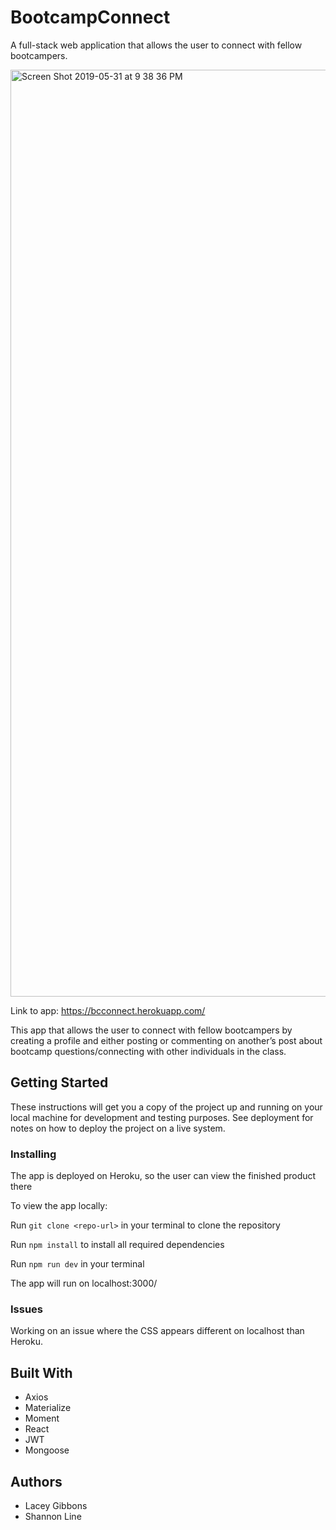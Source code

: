 # BootcampConnect

A full-stack web application that allows the user to connect with fellow bootcampers.




<img width="1483" alt="Screen Shot 2019-05-31 at 9 38 36 PM" src="https://user-images.githubusercontent.com/44039173/58743753-7d58c180-83ec-11e9-9b36-4d011c09014e.png">






Link to app: https://bcconnect.herokuapp.com/


This app that allows the user to connect with fellow bootcampers by creating a profile and either posting or commenting on another’s post about bootcamp questions/connecting with other individuals in the class.


## Getting Started

These instructions will get you a copy of the project up and running on your local machine for development and testing purposes. See deployment for notes on how to deploy the project on a live system.


### Installing

The app is deployed on Heroku, so the user can view the finished product there

To view the app locally:

Run ```git clone <repo-url>``` in your terminal to clone the repository

Run ```npm install``` to install all required dependencies

Run ```npm run dev``` in your terminal

The app will run on localhost:3000/

### Issues

Working on an issue where the CSS appears different on localhost than Heroku.





## Built With

* Axios
* Materialize
* Moment
* React
* JWT
* Mongoose


## Authors

* Lacey Gibbons
* Shannon Line

